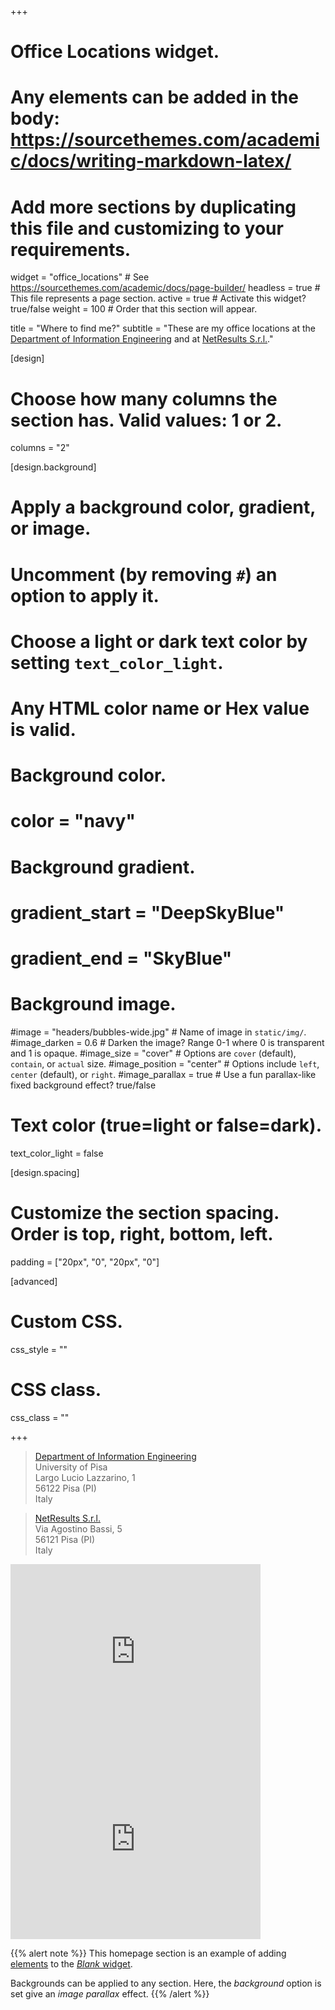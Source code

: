 +++
# Office Locations widget.
# Any elements can be added in the body: https://sourcethemes.com/academic/docs/writing-markdown-latex/
# Add more sections by duplicating this file and customizing to your requirements.

widget = "office_locations"  # See https://sourcethemes.com/academic/docs/page-builder/
headless = true  # This file represents a page section.
active = true  # Activate this widget? true/false
weight = 100  # Order that this section will appear.

title = "Where to find me?"
subtitle = "These are my office locations at the [Department of Information Engineering](https://www.dii.unipi.it/) and at [NetResults S.r.l.](https://www.netresults.it/it/)."

[design]
  # Choose how many columns the section has. Valid values: 1 or 2.
  columns = "2"

[design.background]
  # Apply a background color, gradient, or image.
  #   Uncomment (by removing `#`) an option to apply it.
  #   Choose a light or dark text color by setting `text_color_light`.
  #   Any HTML color name or Hex value is valid.

  # Background color.
  # color = "navy"
  
  # Background gradient.
  # gradient_start = "DeepSkyBlue"
  # gradient_end = "SkyBlue"
  
  # Background image.
  #image = "headers/bubbles-wide.jpg"  # Name of image in `static/img/`.
  #image_darken = 0.6  # Darken the image? Range 0-1 where 0 is transparent and 1 is opaque.
  #image_size = "cover"  #  Options are `cover` (default), `contain`, or `actual` size.
  #image_position = "center"  # Options include `left`, `center` (default), or `right`.
  #image_parallax = true  # Use a fun parallax-like fixed background effect? true/false

  # Text color (true=light or false=dark).
  text_color_light = false

[design.spacing]
  # Customize the section spacing. Order is top, right, bottom, left.
  padding = ["20px", "0", "20px", "0"]

[advanced]
 # Custom CSS. 
 css_style = ""
 
 # CSS class.
 css_class = ""

+++

  
> [Department of Information Engineering](https://goo.gl/maps/DkbV4roP1AxZgjye8)  
  University of Pisa  
  Largo Lucio Lazzarino, 1  
  56122 Pisa (PI)  
  Italy


> [NetResults S.r.l.](https://goo.gl/maps/ugy5qmNsFGviWR7U9)  
  Via Agostino Bassi, 5  
  56121 Pisa (PI)  
  Italy


<iframe src="https://www.google.com/maps/embed?pb=!1m18!1m12!1m3!1d1111.5044972394735!2d10.38852716532438!3d43.72062601596258!2m3!1f0!2f0!3f0!3m2!1i1024!2i768!4f13.1!3m3!1m2!1s0x12d5910b8d52aa55%3A0x2c745830e51b911d!2sUniversity%20of%20Pisa%20School%20of%20Engineering!5e0!3m2!1sen!2sit!4v1575653529352!5m2!1sen!2sit" width="400" height="300" frameborder="0" style="border:0;" allowfullscreen=""></iframe>
  
<iframe src="https://www.google.com/maps/embed?pb=!1m18!1m12!1m3!1d2885.461556936177!2d10.42878735054141!3d43.680166958603!2m3!1f0!2f0!3f0!3m2!1i1024!2i768!4f13.1!3m3!1m2!1s0x12d5920c74b41157%3A0x3f0b7aef9ee25ea2!2sNetresults%20Srl!5e0!3m2!1sen!2sit!4v1575654232604!5m2!1sen!2sit" width="400" height="300" frameborder="0" style="border:0;" allowfullscreen=""></iframe>  


{{% alert note %}}
This homepage section is an example of adding [elements](https://sourcethemes.com/academic/docs/writing-markdown-latex/) to the [*Blank* widget](https://sourcethemes.com/academic/docs/widgets/).

Backgrounds can be applied to any section. Here, the *background* option is set give an *image parallax* effect.
{{% /alert %}}


